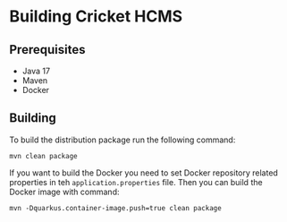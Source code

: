 # Building Cricket HCMS

## Prerequisites

- Java 17
- Maven
- Docker 

## Building

To build the distribution package run the following command:
```shell
mvn clean package
```

If you want to build the Docker you need to set Docker repository related properties in teh `application.properties` file.
Then you can build the Docker image with command:

```shell
mvn -Dquarkus.container-image.push=true clean package
```